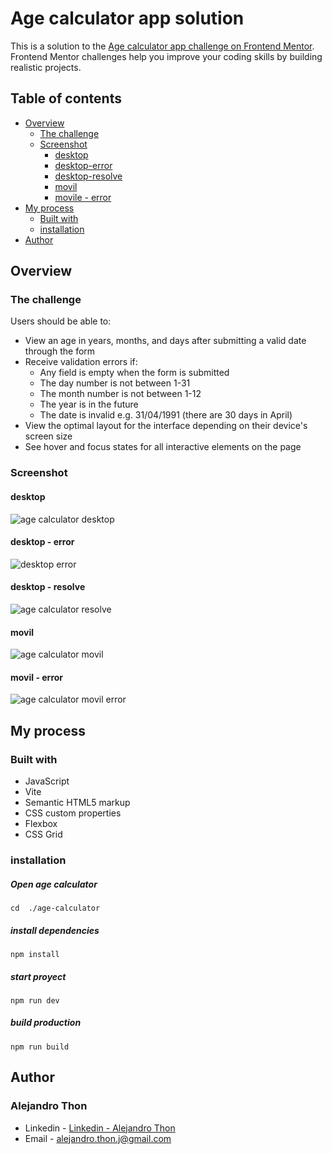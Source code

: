 # Age calculator app solution

This is a solution to the [Age calculator app challenge on Frontend Mentor](https://www.frontendmentor.io/challenges/age-calculator-app-dF9DFFpj-Q). Frontend Mentor challenges help you improve your coding skills by building realistic projects.

## Table of contents

- [Overview](#overview)
  - [The challenge](#the-challenge)
  - [Screenshot](#screenshot)
    - [desktop](#desktop)
    - [desktop-error](#desktop---error)
    - [desktop-resolve](#desktop---resolve)
    - [movil](#movil)
    - [movile - error](#movil---error)
- [My process](#my-process)
  - [Built with](#built-with)
  - [installation](#installation)
- [Author](#author)

## Overview

### The challenge

Users should be able to:

- View an age in years, months, and days after submitting a valid date through the form
- Receive validation errors if:
  - Any field is empty when the form is submitted
  - The day number is not between 1-31
  - The month number is not between 1-12
  - The year is in the future
  - The date is invalid e.g. 31/04/1991 (there are 30 days in April)
- View the optimal layout for the interface depending on their device's screen size
- See hover and focus states for all interactive elements on the page

### Screenshot

#### desktop

  <image src="src\assets\images\desktop-mockup.png" alt="age calculator desktop">

#### desktop - error

  <image src="src\assets\images\desktop-mockup-error.png" alt="desktop error">

#### desktop - resolve

  <image src="src\assets\images\desktop-mockup-resolve.png" alt="age calculator resolve">

#### movil

  <image src="src\assets\images\movile-mockup.png" alt="age calculator movil">
  
#### movil - error

  <image src="src\assets\images\movile-mockup-error.png" alt="age calculator movil error">

## My process

### Built with

- JavaScript
- Vite
- Semantic HTML5 markup
- CSS custom properties
- Flexbox
- CSS Grid

### installation

##### Open age calculator

`cd  ./age-calculator`

##### install dependencies

`npm install `

##### start proyect

`npm run dev`

##### build production

`npm run build`

## Author

### Alejandro Thon

- Linkedin - [Linkedin - Alejandro Thon](www.linkedin.com/in/alejandrothon/)
- Email - alejandro.thon.j@gmail.com
